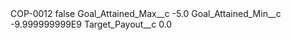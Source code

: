 <?xml version="1.0" encoding="UTF-8"?>
<CustomMetadata xmlns="http://soap.sforce.com/2006/04/metadata" xmlns:xsi="http://www.w3.org/2001/XMLSchema-instance" xmlns:xsd="http://www.w3.org/2001/XMLSchema">
    <label>COP-0012</label>
    <protected>false</protected>
    <values>
        <field>Goal_Attained_Max__c</field>
        <value xsi:type="xsd:double">-5.0</value>
    </values>
    <values>
        <field>Goal_Attained_Min__c</field>
        <value xsi:type="xsd:double">-9.999999999E9</value>
    </values>
    <values>
        <field>Target_Payout__c</field>
        <value xsi:type="xsd:double">0.0</value>
    </values>
</CustomMetadata>
